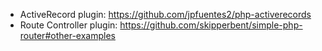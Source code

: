 - ActiveRecord plugin: https://github.com/jpfuentes2/php-activerecords
- Route Controller plugin: https://github.com/skipperbent/simple-php-router#other-examples